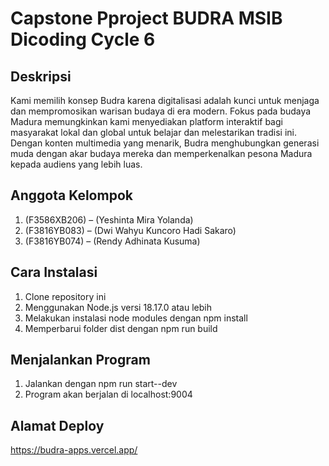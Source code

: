 # Capstone Pproject BUDRA MSIB Dicoding Cycle 6

## Deskripsi
Kami memilih konsep Budra karena digitalisasi adalah kunci untuk menjaga dan mempromosikan warisan budaya di era modern. Fokus pada budaya Madura memungkinkan kami menyediakan platform interaktif bagi masyarakat lokal dan global untuk belajar dan melestarikan tradisi ini. Dengan konten multimedia yang menarik, Budra menghubungkan generasi muda dengan akar budaya mereka dan memperkenalkan pesona Madura kepada audiens yang lebih luas.

## Anggota Kelompok
1. (F3586XB206) – (Yeshinta Mira Yolanda) 
2. (F3816YB083) – (Dwi Wahyu Kuncoro Hadi Sakaro) 
3. (F3816YB074) – (Rendy Adhinata Kusuma) 

## Cara Instalasi
1. Clone repository ini
2. Menggunakan Node.js versi 18.17.0 atau lebih
3. Melakukan instalasi node modules dengan npm install
4. Memperbarui folder dist dengan npm run build

## Menjalankan Program
1. Jalankan dengan npm run start--dev
2. Program akan berjalan di localhost:9004

## Alamat Deploy
https://budra-apps.vercel.app/

